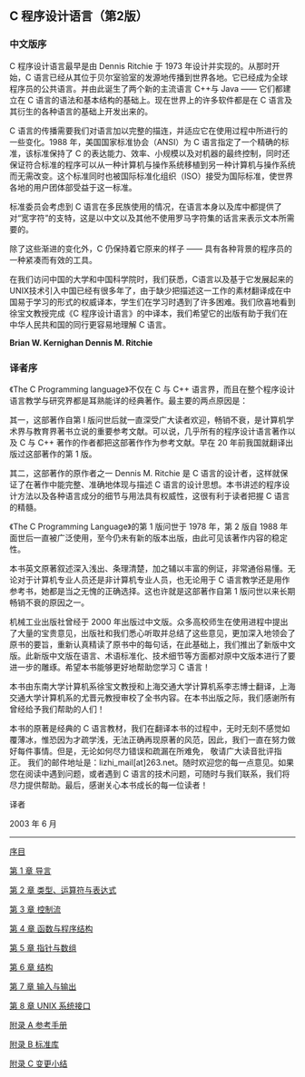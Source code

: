 ## C 程序设计语言（第2版）

### 中文版序

C 程序设计语言最早是由 Dennis Ritchie 于 1973 年设计并实现的。从那时开始，C 语言已经从其位于贝尔室验室的发源地传播到世界各地。它已经成为全球程序员的公共语言。并由此诞生了两个新的主流语言 C++与 Java —— 它们都建立在 C 语言的语法和基本结构的基础上。现在世界上的许多软件都是在 C 语言及其衍生的各种语言的基础上开发出来的。

C 语言的传播需要我们对语言加以完整的描连，并适应它在使用过程中所进行的一些变化。1988 年，美国国家标准协会（ANSI）为 C 语言指定了一个精确的标准，该标准保持了 C 的表达能力、效率、小规模以及对机器的最终控制，同时还保证符合标准的程序可以从一种计算机与操作系统移植到另一种计算机与操作系统而无需改变。这个标准同时也被国际标准化组织（ISO）接受为国际标准，使世界各地的用户团体部受益于这一标准。

标准委员会考虑到 C 语言在多民族使用的情况，在语言本身以及库中都提供了对“宽字符”的支特，这是以中文以及其他不使用罗马字符集的话言来表示文本所需要的。

除了这些渐进的变化外，C 仍保持着它原来的样子 —— 具有各种背景的程序员的一种紧凑而有效的工具。

在我们访问中国的大学和中国科学院时，我们获悉，C语言以及基于它发展起来的UNIX技术引入中国已经有很多年了，由于缺少把描述这一工作的素材翻译成在中国易于学习的形式的权威译本，学生们在学习时遇到了许多困难。我们欣喜地看到徐宝文教授完成《C 程序设计语言》的中译本，我们希望它的出版有助于我们在中华人民共和国的同行更容易地理解 C 语言。

**Brian W. Kernighan  Dennis M. Ritchie**


### 译者序

《The C Programming language》不仅在 C 与 C++ 语言界，而且在整个程序设计语言教学与研究界都是耳熟能详的经典著作。最主要的两点原因是：

其一，这部著作自第 l 版问世后就一直深受广大读者欢迎，畅销不衰，是计算机学术界与教育界著书立说的重要参考文献。可以说，几乎所有的程序设计语言著作以及 C 与 C++ 著作的作者都把这部著作作为参考文献。早在 20 年前我国就翻译出版过这部著作的第 1 版。

其二，这部著作的原作者之一 Dennis M. Ritchie 是 C 语言的设计者，这样就保证了在著作中能完整、准确地体现与描述 C 语言的设计思想。本书讲述的程序设计方法以及各种语言成分的细节与用法具有权威性，这很有利于读者把握 C 语言的精髓。

《The C Programming Language》的第 1 版问世于 1978 年，第 2 版自 1988 年面世后一直被广泛使用，至今仍未有新的版本出版，由此可见该著作内容的稳定性。

本书英文原著叙述深入浅出、条理清楚，加之辅以丰富的例证，非常通俗易懂。无论对于计算机专业人员还是非计算机专业人员，也无论用于 C 语言教学还是用作参考书，她都是当之无愧的正确选择。这也许就是这部著作自第 1 版问世以来长期畅销不衰的原因之一。

机械工业出版社曾经于 2000 年出版过中文版。众多高校师生在使用进程中提出了大量的宝贵意见，出版社和我们悉心听取并总结了这些意见，更加深入地领会了原书的要旨，重新认真精读了原书中的每句话，在此基础上，我们推出了新版中文版。此新版中文版在语言、术语标准化、技术细节等方面都对原中文版本进行了要进一步的雕琢。希望本书能够更好地帮助您学习 C 语言！

本书由东南大学计算机系徐宝文教授和上海交通大学计算机系李志博士翻译，上海交通大学计算机系的尤晋元教授审校了全书内容。在本书出版之际，我们感谢所有曾经给予我们帮助的人们！

本书的原著是经典的 C 语言教材，我们在翻译本书的过程中，无时无刻不感觉如覆薄冰，惟恐因为才疏学浅，无法正确再现原著的风范，因此，我们一直在努力做好每件事情。但是，无论如何尽力错误和疏漏在所难免， 敬请广大读音批评指正。 我们的邮件地址是：lizhi_mail[at]263.net。随时欢迎您的每一点意见。如果您在阅读中遇到问题，或者遇到 C 语言的技术问题，可随时与我们联系，我们将尽力提供帮助。最后，感谢关心本书成长的每一位读者！

译者

2003 年 6 月

***

[序目](https://github.com/mahavivo/c-lang/blob/master/The-C-Programming-Language/00.md)

[第 1 章	导言](https://github.com/mahavivo/c-lang/blob/master/The-C-Programming-Language/01.md)

[第 2 章	类型、运算符与表达式](https://github.com/mahavivo/c-lang/blob/master/The-C-Programming-Language/02.md)

[第 3 章	控制流](https://github.com/mahavivo/c-lang/blob/master/The-C-Programming-Language/03.md)

[第 4 章	函数与程序结构](https://github.com/mahavivo/c-lang/blob/master/The-C-Programming-Language/04.md)

[第 5 章	指针与数组](https://github.com/mahavivo/c-lang/blob/master/The-C-Programming-Language/05.md)

[第 6 章	结构](https://github.com/mahavivo/c-lang/blob/master/The-C-Programming-Language/06.md)

[第 7 章	输入与输出](https://github.com/mahavivo/c-lang/blob/master/The-C-Programming-Language/07.md)

[第 8 章	UNIX 系统接口](https://github.com/mahavivo/c-lang/blob/master/The-C-Programming-Language/08.md)

[附录 A	参考手册](https://github.com/mahavivo/c-lang/blob/master/The-C-Programming-Language/09.md)

[附录 B	标准库](https://github.com/mahavivo/c-lang/blob/master/The-C-Programming-Language/10.md)

[附录 C	变更小结](https://github.com/mahavivo/c-lang/blob/master/The-C-Programming-Language/11.md)
